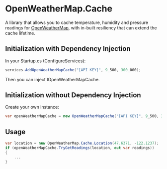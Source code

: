 # OpenWeatherMap.Cache
A library that allows you to cache temperature, humidity and pressure readings for [OpenWeatherMap](https://openweathermap.org/), with in-built resiliency that can extend the cache lifetime.

## Initialization with Dependency Injection
In your Startup.cs (ConfigureServices):
```c#
services.AddOpenWeatherMapCache("[API KEY]", 9_500, 300_000);
```

Then you can inject IOpenWeatherMapCache.

## Initialization without Dependency Injection
Create your own instance:
```c#
var openWeatherMapCache = new OpenWeatherMapCache("[API KEY]", 9_500, 300_000);
```

## Usage
```c#
var location = new OpenWeatherMap.Cache.Location(47.6371, -122.1237);
if (openWeatherMapCache.TryGetReadings(location, out var readings))
{
	...
}
```
